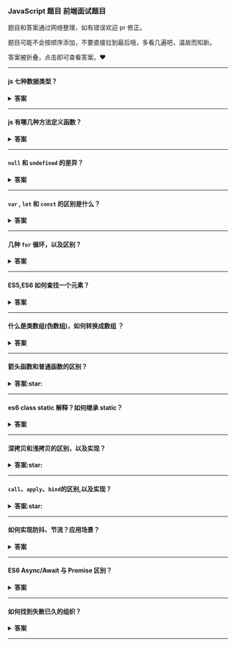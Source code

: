 ### JavaScript 题目 前端面试题目

题目和答案通过网络整理，如有错误欢迎 pr 修正。

题目可能不会按顺序添加，不要直接拉到最后哦，多看几遍吧，温故而知新。

答案被折叠，点击即可查看答案。:heart:

---

#### js 七种数据类型？

<details><summary><b>答案</b></summary>
<p>

`Boolean`  
`Null`  
`Undefined`  
`Number`  
`String`  
`Object`  
`Symbol` (ECMAScript 6 新定义)  
(ES6 之前)其中 5 种为基本类型:`string`,`number`,`boolean`,`null`,`undefined`  
ES6 出来的 `Symbol` 也是原始数据类型 ，表示独一无二的值  
`Object` 为引用类型(范围挺大),也包括数组、函数

</p>
</details>

---

#### js 有哪几种方法定义函数？

<details><summary><b>答案</b></summary>
<p>

函数声明表达式

```javascript
var func = function add(a, b) {
    return a + b
}
```

function 操作符

```javascript
var func = function(a, b) {
    return a + b
}
```

Function 构造函数

```javascript
var func = new Function('a', 'b', 'return a + b')
```

ES6:arrow function

```javascript
var func = (a, b) => {
    return a + b
}
```

</p>
</details>

---

#### `null` 和 `undefined` 的差异？

<details><summary><b>答案</b></summary>
<p>

相同点:

在 `if` 判断语句中,值都默认为 `false`  
大体上两者都是代表无,具体看差异

差异:

`null` 转为数字类型值为 0,而 `undefined` 转为数字类型为 `NaN`(Not a Number)  
`undefined` 是代表调用一个值而该值却没有赋值,这时候默认则为 `undefined`  
`null` 是一个很特殊的对象,最为常见的一个用法就是作为参数传入(说明该参数不是对象)  
设置为 `null` 的变量或者对象会被内存收集器回收

</p>
</details>

---

#### `var` , `let` 和 `const` 的区别是什么？

<details><summary><b>答案</b></summary>
<p>
记住关键词：顶部变量属性、变量提升、暂时性死区、重复声明、初始值和作用域然后从这几个方向解释。

| 声明方式 | 顶部变量属性 | 变量提升 | 暂时性死区 | 重复声明 | 初始值 | 作用域 |
| -------- | ------------ | -------- | ---------- | -------- | ------ | ------ |
| var      | 是           | 允许     | 不存在     | 允许     | 不需要 | 除块级 |
| let      | 不是         | 不允许   | 存在       | 不允许   | 不需要 | 块级   |
| const    | 不是         | 不允许   | 存在       | 不允许   | 需要   | 块级   |

**顶部变量属性**： `var` 声明的变量会挂载在 window 上，而 `let` 和 `const` 声明的变量不会  
**变量提升** ： `var` 变量可在声明之前使用，`let` 和 `const` 不可以  
 **暂时性死区**：`var`不存在暂时性死区，在代码块中，用 `let` 或 `const` 声明变量之前，使用会抛出异常 (暂时性死区) 
 **重复声明** ： `var`允许重复声明，`let` 和 `const` 命令声明的变量不允许重复声明  
 **初始值**： `var`和 `let`可以没有初始值，由于 `const` 声明的是只读的常量，一旦声明，就必须立即初始化，声明之后值不能改变  
 **作用域**： `var` 没有块级作用域，`let` 和 `const`有块级作用域

**拓展：修改 `const` 对象的某个属性会报错吗？**  
因为对象是引用类型的，`const`仅保证指针不发生改变，修改对象的属性不会改变对象的指针，所以是被允许的。

**拓展：输出什么？**

```javascript
console.log(a) // undefined
var a = 2

console.log(b) //报错，Uncaught ReferenceError: b is not defined
let b = 1

```

</p>
</details>

---

#### 几种 `for` 循环，以及区别？

<details><summary><b>答案</b></summary>
<p>

-   `forEach` `for`循环的简化,不能中断，没有 `break/continue` 方法，没有返回值。
-    `map` 只能遍历数组，不能中断，返回值是修改后的数组。

```javascript
const arr = [1, 2, 3, 4, 5]
for (let i = 0; i < arr.length; i++) {}
// ES5 forEach
arr.forEach(function(item) {})
// ES5 every
arr.every(function(item) {
    return true
})
// ES5 for in 循环的是 key
const object = { name: 'sunnie', age: 18 }
for (let key in object) {
    console.log(key)
}
```

```javascript
// ES6 for of 循环的是 value
for (let item of object) {
    console.log(key)
}
```

**拓展：for...in 迭代和 for...of 有什么区别**

for...in 循环出的是 key，for...of 循环出的是 value

</p>
</details>

---
#### ES5,ES6 如何查找一个元素？

<details><summary><b>答案</b></summary>
<p>
  


</p>
</details>

---

#### 什么是类数组(伪数组)，如何转换成数组 ？

<details><summary><b>答案</b></summary>
<p>

`类数组(Array-Like Objects)` 是一个类似数组的对象，比如 `arguments` 对象，还有 `DOM API` 返回的 `NodeList` 对象都属于类数组对象。

类数组对象有下面两个特性：

-   具有：指向对象元素的数字索引下标和 `length` 属性
-   不具有：比如 `push` 、`shift`、 `forEach` 以及 `indexOf` 等数组对象具有的方法

**类数组对象转数组方法：**

```javascript
function fn() {
    // ES5 方法1:
    var arr = Array.prototype.slice.call(arguments)

    // ES6 方法1:
    let arr = Array.from(arguments)
    // ES6 方法2:
    let arr = [...arguments]

    // 以上三种请任选一种执行测试，为方便写在一起了
    arr.push(4) // arr -> [1, 2, 3, 4]
}
fn(1, 2, 3)
```

</p>
</details>

---

#### 箭头函数和普通函数的区别？

<details><summary><b>答案:star:</b></summary>
<p>

-   箭头函数作为匿名函数，不能作为构造函数，不能使用 `new` 运算符
-   箭头函数不绑定 `auguments`，用 `rest` 参数...解决
-   箭头函数会捕获其上下文的 `this` 值，作为自己的 `this` 值
-   箭头函数当方法使用的时候，没有定义 this 绑定
-   使用`call()`和 `apply()`调用，传入参数时，参数一的改变对 `this` 没有影响
-   箭头函数没有原型属性
-   箭头函数不能当做 `Generator` 函数，不能使用 `yiel` 关键字。

</p>
</details>

---

#### es6 class static 解释？如何继承 static？

<details><summary><b>答案</b></summary>
<p>

类相当于实例的原型，所有在类中定义的方法，都会被实例继承。如果在一个方法前，加上`static`关键字，就表示该方法不会被实例继承，而是直接通过类来调用，这就称为“静态方法”。

-   静态方法调用直接在类上进行，而在类的实例上不可被调用。
-   父类的静态方法，可以被子类继承。

```javascript
class Foo {
    static classMethod() {
        return 'hello'
    }
}
// 静态方法调用直接在类上进行，而在类的实例上不可被调用。
Foo.classMethod() // 'hello'
var foo = new Foo()
foo.classMethod() // TypeError: foo.classMethod is not a function

// 父类的静态方法，可以被子类继承。
class Bar extends Foo {}
Bar.classMethod() // 'hello'
```

</p>
</details>

---

#### 深拷贝和浅拷贝的区别，以及实现？

<details><summary><b>答案:star:</b></summary>
<p>

`浅拷贝`只复制指向某个对象的指针，而不复制对象本身，新旧对象还是共享同一块内存。  
`深拷贝`会另外创造一个一模一样的对象，新对象跟原对象不共享内存，修改新对象不会改到原对象。

**如何实现浅拷贝:**

```javascript
function clone(target) {
    let cloneTarget = {}
    for (const key in target) {
        cloneTarget[key] = target[key]
    }
    return cloneTarget
}
```

**如何实现深拷贝:**

如果你的对象**没有**复杂类型的数据如 `Dates`, `functions`, `undefined`, `Infinity`, `RegExps`, `Maps`, `Sets`, `Blobs`等 简单的实现方法：

```javascript
JSON.parse(JSON.stringify())
```

基础款：

```javascript
function clone(target) {
    if (typeof target === 'object') {
        let cloneTarget = {}
        for (const key in target) {
            cloneTarget[key] = clone(target[key])
        }
        return cloneTarget
    } else {
        return target
    }
}
```

拷贝的时候不能只考虑数组，还有其他类型，以及考虑性能，这里直接来看大神如何一步一步实现：  
[如何写出一个惊艳面试官的深拷贝?](https://juejin.im/post/5d6aa4f96fb9a06b112ad5b1)

**ES6 `Object.assign()` 是深拷贝还是浅拷贝？**

`Object.assign`方法实行的是浅拷贝，不是深拷贝。  
也就是说，如果源对象某个属性的值是对象，那么目标对象拷贝得到的是这个对象的引用。  
注意:object 只有一层的时候，是深拷贝

```javascript
let obj = {
    username: 'sunnie',
}
let obj2 = Object.assign({}, obj)
obj2.username = 'change' // `深拷贝`修改新对象不会改到原对象
console.log(obj) // {username: "sunnie"}
```

</p>
</details>

---

#### `call`、`apply`、`bind`的区别,以及实现？

<details><summary><b>答案:star:</b></summary>
<p>

`apply` 、`call`、`bind` 都是可以改变 `this` 的指向的，但是这三个函数稍有不同。

**先说 apply 和 call 的区别**

`call()`方法接受的是参数列表，而`apply()`方法接受的是一个参数数组。

```javascript
var person = {
    value: 1,
}
function say(name, age) {
    console.log(name)
    console.log(age)
    console.log(this)
}
// call 用法
say.call(person, 'sunnie', 18)
// apply 用法
say.apply(person, ['sunnie', 18])
// kevin
// 18
// {value: 1}
```

看完之后还是很疑惑为什么会有这个玩意??

说改变`this`的指向太抽象。我们这样理解：有一个对象 `person` ,懒得给它新定义 `say` 方法，  
就通过 `call` 或 `apply`,用 `say.call(person)` 给 `person` 添加一个 `say` 方法，并执行它。  
这个时候`this` 从原来的 `window` 改成了 `person` 。

**call 实现**

思路：1.将函数设为对象的属性 2.执行该函数 3.删除该函数

```javascript
// 第一版
Function.prototype.call2 = function(context) {
    // 首先要获取调用 call 的函数，用this可以获取
    context.fn = this
    context.fn()
    delete context.fn
}
```

**apply 实现**

`apply` 与 `call` 类似，直接去看大神怎么一步一步实现

<a href="https://juejin.im/post/5907eb99570c3500582ca23c" target="_blank">JavaScript 深入之 call 和 apply 的模拟实现</a>

**bind 与 apply 、call 的区别**

`bind` 返回值为一个修改完 `this` 指向的函数，需要主动调用

```javascript
// 第一版
Function.prototype.bind2 = function(context) {
    var self = this
    return function() {
        self.apply(context)
    }
}
```

这里直接来看大神如何一步一步实现：  
<a href="https://juejin.im/post/59093b1fa0bb9f006517b906" target="_blank">JavaScript 深入之 call 和 apply 的模拟实现</a>

</p>
</details>

---

#### 如何实现防抖、节流？应用场景？

<details><summary><b>答案</b></summary>
<p>
 
**`函数防抖`(debounce):防抖就是将一段时间内连续的多次触发转化为一次触发。**

比如：我点击一个按钮，`delay`设置 3s ,我手速超快，从来不让点击间隔时间大于 3s 函数就不执行，一旦大于了 3s 就执行了

```javascript
function debounce(func, delay) {
    let timeout
    return function() {
        clearTimeout(timeout) // 如果持续触发，那么就清除定时器，定时器的回调就不会执行。
        timeout = setTimeout(() => {
            func.apply(this, arguments)
        }, delay)
    }
}
```

**`函数节流`(throttle):节流顾名思义则是将减少一段时间内触发的频率。**

比如：我点击一个按钮，`delay`设置 3s ,我手速超快，从来不让点击间隔时间大于 3s 函数就不执行，一旦大于了 3s 就执行了

```javascript
function throttle(fn, threshhold = 3000) {
    let last
    let timer
    return function() {
        const now = +new Date()
        if (last && now < last + threshhold) {
            clearTimeout(timer)
            timer = setTimeout(() => {
                last = now
                fn.apply(this, arguments)
            }, threshhold)
        } else {
            last = now
            fn.apply(this, arguments)
        }
    }
}
```

**应用场景**
mouse move 时减少计算次数：`debounce`  
input 中输入文字自动发送 ajax 请求进行自动补全： `debounce`  
ajax 请求合并，不希望短时间内大量的请求被重复发送：`debounce`  
resize window 重新计算样式或布局：`debounce` 或 `throttle`  
scroll 时触发操作，如随动效果：throttle  
对用户输入的验证，不想停止输入再进行验证，而是每 n 秒进行验证：`throttle`

</p>
</details>

---

#### ES6 Async/Await 与 Promise 区别？

<details><summary><b>答案</b></summary>
<p>

</p>
</details>

---

#### 如何找到失散已久的组织？

<details><summary><b>答案</b></summary>
<p>
 
 &nbsp;&nbsp;&nbsp;&nbsp;扫描下方二维码:point_down::point_down:关注“前端女塾”

![logo](https://imgs.solui.cn/wx/640.gif ':size=262x224')  
关注公众号：回复“加群”即可加 前端仙女群

</p>
</details>

---
